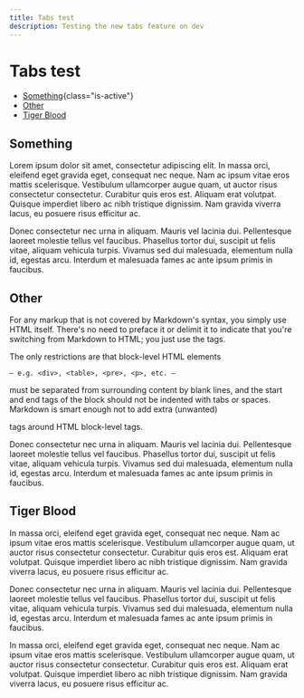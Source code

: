 ```yaml
---
title: Tabs test
description: Testing the new tabs feature on dev
---
```

# Tabs test

<div class="router">
<div class="tabs is-medium is-centered">

- [Something](#tabs-something){class="is-active"}
- [Other](#tabs-other)
- [Tiger Blood](#tabs-tiger-blood)
    
</div>

<div class="tabs-content">
<div id="tabs-something">

## Something

Lorem ipsum dolor sit amet, consectetur adipiscing elit. In massa orci, eleifend eget gravida eget, consequat nec neque. Nam ac ipsum vitae eros mattis scelerisque. Vestibulum ullamcorper augue quam, ut auctor risus consectetur consectetur. Curabitur quis eros est. Aliquam erat volutpat. Quisque imperdiet libero ac nibh tristique dignissim. Nam gravida viverra lacus, eu posuere risus efficitur ac.

Donec consectetur nec urna in aliquam. Mauris vel lacinia dui. Pellentesque laoreet molestie tellus vel faucibus. Phasellus tortor dui, suscipit ut felis vitae, aliquam vehicula turpis. Vivamus sed dui malesuada, elementum nulla id, egestas arcu. Interdum et malesuada fames ac ante ipsum primis in faucibus.

</div>

<div id="tabs-other">

## Other

For any markup that is not covered by Markdown's syntax, you simply use HTML itself. There's no need to preface it or delimit it to indicate that you're switching from Markdown to HTML; you just use the tags.

The only restrictions are that block-level HTML elements

    — e.g. <div>, <table>, <pre>, <p>, etc. — 

must be separated from surrounding content by blank lines, and the start and end tags of the block should not be indented with tabs or spaces. Markdown is smart enough not to add extra (unwanted) <p> tags around HTML block-level tags.

Donec consectetur nec urna in aliquam. Mauris vel lacinia dui. Pellentesque laoreet molestie tellus vel faucibus. Phasellus tortor dui, suscipit ut felis vitae, aliquam vehicula turpis. Vivamus sed dui malesuada, elementum nulla id, egestas arcu. Interdum et malesuada fames ac ante ipsum primis in faucibus.

</div>

<div id="tabs-tiger-blood">

## Tiger Blood

In massa orci, eleifend eget gravida eget, consequat nec neque. Nam ac ipsum vitae eros mattis scelerisque. Vestibulum ullamcorper augue quam, ut auctor risus consectetur consectetur. Curabitur quis eros est. Aliquam erat volutpat. Quisque imperdiet libero ac nibh tristique dignissim. Nam gravida viverra lacus, eu posuere risus efficitur ac.

Donec consectetur nec urna in aliquam. Mauris vel lacinia dui. Pellentesque laoreet molestie tellus vel faucibus. Phasellus tortor dui, suscipit ut felis vitae, aliquam vehicula turpis. Vivamus sed dui malesuada, elementum nulla id, egestas arcu. Interdum et malesuada fames ac ante ipsum primis in faucibus.

In massa orci, eleifend eget gravida eget, consequat nec neque. Nam ac ipsum vitae eros mattis scelerisque. Vestibulum ullamcorper augue quam, ut auctor risus consectetur consectetur. Curabitur quis eros est. Aliquam erat volutpat. Quisque imperdiet libero ac nibh tristique dignissim. Nam gravida viverra lacus, eu posuere risus efficitur ac.

</div>
</div>
</div>
